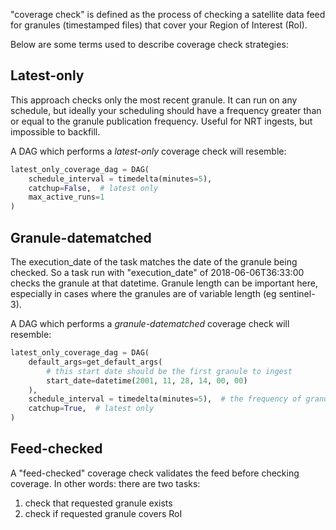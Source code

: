 "coverage check" is defined as the process of checking a satellite data feed
for granules (timestamped files) that cover your Region of Interest (RoI).

Below are some terms used to describe coverage check strategies:

## Latest-only
This approach checks only the most recent granule.
It can run on any schedule, but ideally your scheduling should have a frequency
greater than or equal to the granule publication frequency.
Useful for NRT ingests, but impossible to backfill.

A DAG which performs a *latest-only* coverage check will resemble:

```python
latest_only_coverage_dag = DAG(
    schedule_interval = timedelta(minutes=5),
    catchup=False,  # latest only
    max_active_runs=1
)
```

## Granule-datematched
The execution_date of the task matches the date of the granule being checked.
So a task run with "execution_date" of 2018-06-06T36:33:00 checks the
granule at that datetime.
Granule length can be important here, especially in cases where the granules
are of variable length (eg sentinel-3).

A DAG which performs a *granule-datematched* coverage check will resemble:

```python
latest_only_coverage_dag = DAG(
    default_args=get_default_args(
        # this start date should be the first granule to ingest
        start_date=datetime(2001, 11, 28, 14, 00, 00)
    ),
    schedule_interval = timedelta(minutes=5),  # the frequency of granules
    catchup=True,  # latest only
)
```

## Feed-checked
A "feed-checked" coverage check validates the feed before checking coverage.
In other words: there are two tasks:

1. check that requested granule exists
2. check if requested granule covers RoI
